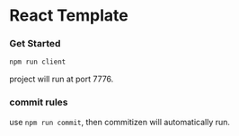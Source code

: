 # React Template

### Get Started

```bash
npm run client
```

project will run at port 7776.

### commit rules

use `npm run commit`, then commitizen will automatically run.